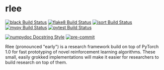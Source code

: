 # rlee

[![black Build Status](https://img.shields.io/travis/com/endtoendai/baselines.svg?label=black)](https://travis-ci.com/endtoendai/baselines)
[![flake8 Build Status](https://img.shields.io/travis/com/endtoendai/baselines.svg?label=flake8)](https://travis-ci.com/endtoendai/baselines)
[![isort Build Status](https://img.shields.io/travis/com/endtoendai/baselines.svg?label=isort)](https://travis-ci.com/endtoendai/baselines)
[![mypy Build Status](https://img.shields.io/travis/com/endtoendai/baselines.svg?label=mypy)](https://travis-ci.com/endtoendai/baselines)
[![pytest Build Status](https://img.shields.io/travis/com/endtoendai/baselines.svg?label=pytest)](https://travis-ci.com/endtoendai/baselines)

[![numpydoc Docstring Style](https://img.shields.io/badge/docstring-numpydoc-blue.svg)](https://numpydoc.readthedocs.io/en/latest/format.html#docstring-standard)
[![pre-commit](https://img.shields.io/badge/pre--commit-enabled-blue.svg)](.pre-commit-config.yaml)

Rlee (pronounced "early") is a research framework build on top of PyTorch 1.0 for fast prototyping of novel reinforcement learning algorithms. These small, easily grokked implementations will make it easier for researchers to build research on top of them.
